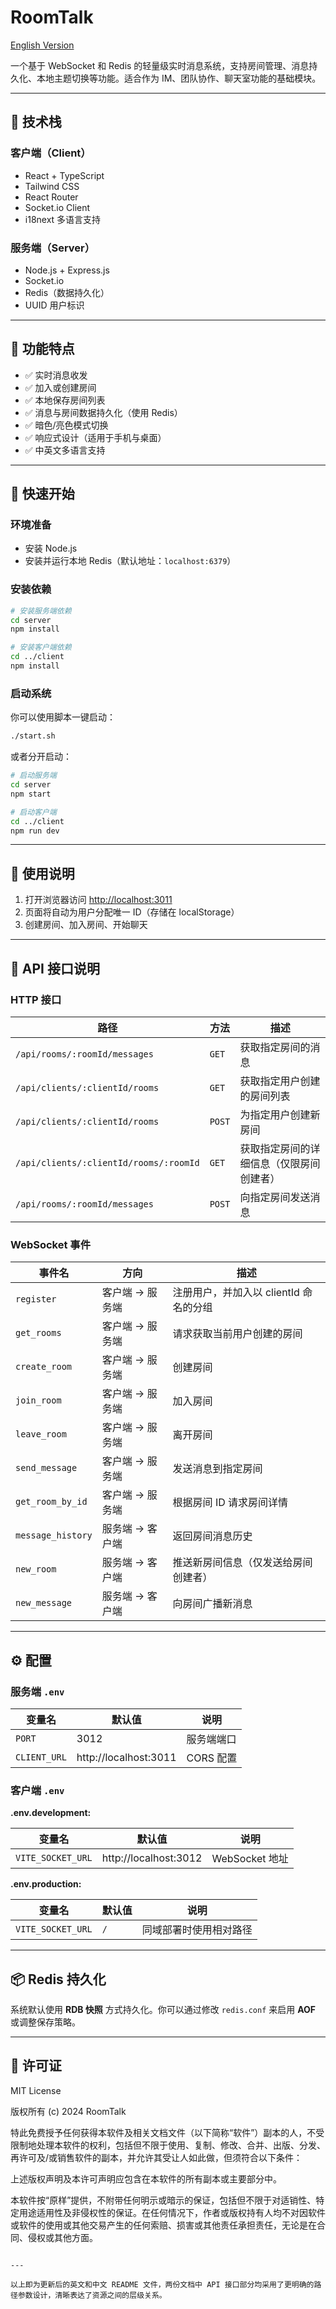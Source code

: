 # RoomTalk

[English Version](./README.md)

一个基于 WebSocket 和 Redis 的轻量级实时消息系统，支持房间管理、消息持久化、本地主题切换等功能。适合作为 IM、团队协作、聊天室功能的基础模块。

---

## 🚀 技术栈

### 客户端（Client）

- React + TypeScript
- Tailwind CSS
- React Router
- Socket.io Client
- i18next 多语言支持

### 服务端（Server）

- Node.js + Express.js
- Socket.io
- Redis（数据持久化）
- UUID 用户标识

---

## 🌟 功能特点

- ✅ 实时消息收发
- ✅ 加入或创建房间
- ✅ 本地保存房间列表
- ✅ 消息与房间数据持久化（使用 Redis）
- ✅ 暗色/亮色模式切换
- ✅ 响应式设计（适用于手机与桌面）
- ✅ 中英文多语言支持

---

## 🧪 快速开始

### 环境准备

- 安装 Node.js
- 安装并运行本地 Redis（默认地址：`localhost:6379`）

### 安装依赖

```bash
# 安装服务端依赖
cd server
npm install

# 安装客户端依赖
cd ../client
npm install
```

### 启动系统

你可以使用脚本一键启动：

```bash
./start.sh
```

或者分开启动：

```bash
# 启动服务端
cd server
npm start

# 启动客户端
cd ../client
npm run dev
```

---

## 🧭 使用说明

1. 打开浏览器访问 [http://localhost:3011](http://localhost:3011)
2. 页面将自动为用户分配唯一 ID（存储在 localStorage）
3. 创建房间、加入房间、开始聊天

---

## 🔌 API 接口说明

### HTTP 接口

| 路径 | 方法 | 描述 |
|-----------------------------------------------|--------|------------------------------------------------|
| `/api/rooms/:roomId/messages`                 | `GET`  | 获取指定房间的消息                             |
| `/api/clients/:clientId/rooms`                | `GET`  | 获取指定用户创建的房间列表                     |
| `/api/clients/:clientId/rooms`                | `POST` | 为指定用户创建新房间                           |
| `/api/clients/:clientId/rooms/:roomId`          | `GET`  | 获取指定房间的详细信息（仅限房间创建者）         |
| `/api/rooms/:roomId/messages`                 | `POST` | 向指定房间发送消息                             |

### WebSocket 事件

| 事件名            | 方向         | 描述                                          |
|-------------------|--------------|-----------------------------------------------|
| `register`        | 客户端 → 服务端 | 注册用户，并加入以 clientId 命名的分组            |
| `get_rooms`       | 客户端 → 服务端 | 请求获取当前用户创建的房间                      |
| `create_room`     | 客户端 → 服务端 | 创建房间                                      |
| `join_room`       | 客户端 → 服务端 | 加入房间                                      |
| `leave_room`      | 客户端 → 服务端 | 离开房间                                      |
| `send_message`    | 客户端 → 服务端 | 发送消息到指定房间                            |
| `get_room_by_id`  | 客户端 → 服务端 | 根据房间 ID 请求房间详情                        |
| `message_history` | 服务端 → 客户端 | 返回房间消息历史                              |
| `new_room`        | 服务端 → 客户端 | 推送新房间信息（仅发送给房间创建者）             |
| `new_message`     | 服务端 → 客户端 | 向房间广播新消息                              |

---

## ⚙️ 配置

### 服务端 `.env`

| 变量名       | 默认值                  | 说明       |
|--------------|-------------------------|------------|
| `PORT`       | 3012                    | 服务端端口 |
| `CLIENT_URL` | http://localhost:3011    | CORS 配置  |

### 客户端 `.env`

**.env.development:**

| 变量名            | 默认值                  | 说明              |
|-------------------|-------------------------|-------------------|
| `VITE_SOCKET_URL` | http://localhost:3012    | WebSocket 地址    |

**.env.production:**

| 变量名            | 默认值 | 说明                                  |
|-------------------|--------|---------------------------------------|
| `VITE_SOCKET_URL` | `/`    | 同域部署时使用相对路径                 |

---

## 📦 Redis 持久化

系统默认使用 **RDB 快照** 方式持久化。你可以通过修改 `redis.conf` 来启用 **AOF** 或调整保存策略。

---

## 📄 许可证

MIT License

版权所有 (c) 2024 RoomTalk

特此免费授予任何获得本软件及相关文档文件（以下简称“软件”）副本的人，不受限制地处理本软件的权利，包括但不限于使用、复制、修改、合并、出版、分发、再许可及/或销售软件的副本，并允许其受让人如此做，但须符合以下条件：

上述版权声明及本许可声明应包含在本软件的所有副本或主要部分中。

本软件按“原样”提供，不附带任何明示或暗示的保证，包括但不限于对适销性、特定用途适用性及非侵权性的保证。在任何情况下，作者或版权持有人均不对因软件或软件的使用或其他交易产生的任何索赔、损害或其他责任承担责任，无论是在合同、侵权或其他方面。
```

---

以上即为更新后的英文和中文 README 文件，两份文档中 API 接口部分均采用了更明确的路径参数设计，清晰表达了资源之间的层级关系。